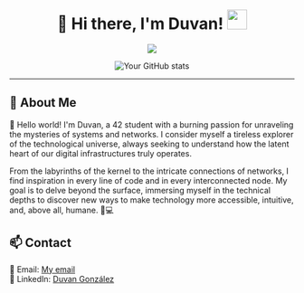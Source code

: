 <h1 align="center">🌟 Hi there, I'm Duvan! <img src="https://media.giphy.com/media/hvRJCLFzcasrR4ia7z/giphy.gif" width="35"></h1>
<p align="center">
  <a href="https://github.com/DenverCoder1/readme-typing-svg"><img src="https://readme-typing-svg.herokuapp.com?lines=Sofware+Developer%2C+Student+at+42+school%3BAlways+learning+new+things&center=true&width=500&height=50"></a>
</p>

<div align="center">
  <img src="https://github-readme-stats.vercel.app/api/top-langs/?username=dugonzal&layout=compact&title_color=ffffff&text_color=ffffff&bg_color=0d1117" alt="Your GitHub stats">
</div>

---

## 🚀 About Me

👋 Hello world! I'm Duvan, a 42 student with a burning passion for unraveling the mysteries of systems and networks. I consider myself a tireless explorer of the technological universe, always seeking to understand how the latent heart of our digital infrastructures truly operates.

From the labyrinths of the kernel to the intricate connections of networks, I find inspiration in every line of code and in every interconnected node. My goal is to delve beyond the surface, immersing myself in the technical depths to discover new ways to make technology more accessible, intuitive, and, above all, humane. 🧠💻

## 📫 Contact

📧 Email: [My email](ciclocontinuo2@gmail.com)  
💼 LinkedIn: [Duvan González](https://www.linkedin.com/in/duvangonzalez/)
